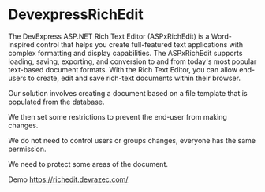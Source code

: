 # DevexpressRichEdit

The DevExpress ASP.NET Rich Text Editor (ASPxRichEdit) is a Word-inspired control that helps you create full-featured text applications with complex formatting and display capabilities. The ASPxRichEdit supports loading, saving, exporting, and conversion to and from today's most popular text-based document formats. With the Rich Text Editor, you can allow end-users to create, edit and save rich-text documents within their browser.

Our solution involves creating a document based on a file template that is populated from the database.

We then set some restrictions to prevent the end-user from making changes.

We do not need to control users or groups changes, everyone has the same permission.

We need to protect some areas of the document.

Demo
https://richedit.devrazec.com/
